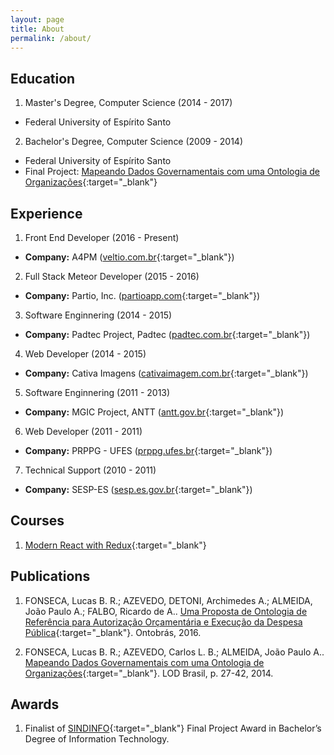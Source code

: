 ```yaml
---
layout: page
title: About
permalink: /about/
---
```


## Education

1. Master's Degree, Computer Science (2014 - 2017)
+ Federal University of Espírito Santo

2. Bachelor's Degree, Computer Science (2009 - 2014)
+ Federal University of Espírito Santo
+ Final Project: [Mapeando Dados Governamentais com uma Ontologia de Organizações](https://drive.google.com/file/d/0B-RWB54HnvoITjZQWTR5bmZJRDg/view?usp=drive_web){:target="_blank"}

## Experience

1. Front End Developer (2016 - Present)
+ **Company:** A4PM ([veltio.com.br](http://veltio.com.br/){:target="_blank"})

2. Full Stack Meteor Developer (2015 - 2016)
+ **Company:** Partio, Inc. ([partioapp.com](http://partioapp.com){:target="_blank"})

3. Software Enginnering (2014 - 2015)
+ **Company:** Padtec Project, Padtec ([padtec.com.br](http://www.padtec.com.br/){:target="_blank"})

4. Web Developer (2014 - 2015)
+ **Company:** Cativa Imagens ([cativaimagem.com.br](http://www.cativaimagem.com.br/){:target="_blank"})

5. Software Enginnering (2011 - 2013)
+ **Company:** MGIC Project, ANTT ([antt.gov.br](http://www.antt.gov.br/){:target="_blank"})

6. Web Developer (2011 - 2011)
+ **Company:** PRPPG - UFES ([prppg.ufes.br](http://www.prppg.ufes.br/){:target="_blank"})

7. Technical Support (2010 - 2011)
+ **Company:** SESP-ES ([sesp.es.gov.br](http://www.sesp.es.gov.br/){:target="_blank"})

## Courses

1. [Modern React with Redux](https://ude.my/UC-U1MKJSBS){:target="_blank"}

## Publications

1. FONSECA, Lucas B. R.; AZEVEDO, DETONI, Archimedes A.; ALMEIDA, João Paulo A.; FALBO, Ricardo de A.. [Uma Proposta de Ontologia de Referência para Autorização Orçamentária e Execução da Despesa Pública](https://www.researchgate.net/publication/308995122_Uma_Proposta_de_Ontologia_de_Referencia_para_Autorizacao_Orcamentaria_e_Execucao_da_Despesa_Publica){:target="_blank"}. Ontobrás, 2016.

2. FONSECA, Lucas B. R.; AZEVEDO, Carlos L. B.; ALMEIDA, João Paulo A.. [Mapeando Dados Governamentais com uma Ontologia de Organizações](http://inf.ufes.br/~lfonseca/wp-content/uploads/Mapeando_Dados_Governamentais_com_uma_Ontologia_de_Organiza%C3%A7%C3%B5es.pdf){:target="_blank"}. LOD Brasil, p. 27-42, 2014.

## Awards

1. Finalist of [SINDINFO](http://www.sindinfo.com.br/){:target="_blank"} Final Project Award in Bachelor’s Degree of Information Technology.
